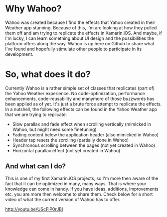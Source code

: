 Why Wahoo?
=============
Wahoo was created because I find the effects that Yahoo created in their Weather app stunning. Because of this, I'm are looking at how they pulled them off and am trying to replicate the effects in Xamarin.iOS. And maybe, if I'm lucky, I can learn something about UI design and the possibilities the platform offers along the way. Wahoo is up here on Github to share what I've found and hopefully stimulate other people to participate in its development.

So, what does it do?
=============
Currently Wahoo is a rather simple set of classes that replicates (part of) the Yahoo Weather experience. No code-optimization, performance enhancements, code-reusability and manymore of those buzzwords has been applied as of yet. It's just a brute force attempt to replicate the effects. In a nutshell, the following effects can be found in the Yahoo Weather app that we are trying to replicate:

* Slow parallax and fade effect when scrolling vertically (mimicked in Wahoo, but might need some finetuning)
* Fading content below the application header (also mimicked in Wahoo)
* Header tap resets the scrolling (partially done in Wahoo)
* Synchronous scrolling between the pages (not yet created in Wahoo)
* Horizontal parallax effect (not yet created in Wahoo)

And what can I do?
-------------
This is one of my first Xamarin.iOS projects, so I'm more then aware of the fact that it can be optimized in many, many ways. That is where your knowledge can come in handy. If you have ideas, additions, improvements etc. you are more then welcome to share them. Check below for a short video of what the current version of Wahoo has to offer.

http://youtu.be/UScFlP0rJBI